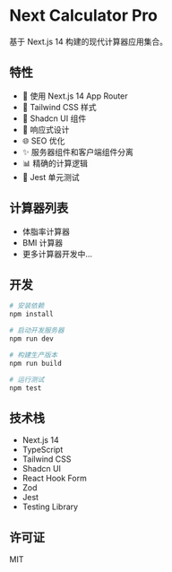 # Next Calculator Pro

基于 Next.js 14 构建的现代计算器应用集合。

## 特性

- 🚀 使用 Next.js 14 App Router
- 💅 Tailwind CSS 样式
- 🎨 Shadcn UI 组件
- 📱 响应式设计
- 🌐 SEO 优化
- ✨ 服务器组件和客户端组件分离
- 📊 精确的计算逻辑
- 🧪 Jest 单元测试

## 计算器列表

- 体脂率计算器
- BMI 计算器
- 更多计算器开发中...

## 开发

```bash
# 安装依赖
npm install

# 启动开发服务器
npm run dev

# 构建生产版本
npm run build

# 运行测试
npm test
```

## 技术栈

- Next.js 14
- TypeScript
- Tailwind CSS
- Shadcn UI
- React Hook Form
- Zod
- Jest
- Testing Library

## 许可证

MIT 